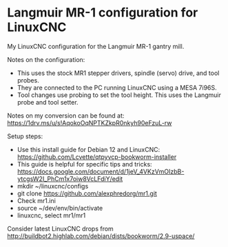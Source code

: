 # Langmuir MR-1 configuration for LinuxCNC

My LinuxCNC configuration for the Langmuir MR-1 gantry mill.

Notes on the configuration:
* This uses the stock MR1 stepper drivers, spindle (servo) drive, and tool probes.
* They are connected to the PC running LinuxCNC using a MESA 7i96S.
* Tool changes use probing to set the tool height.  This uses the Langmuir probe and tool setter.

Notes on my conversion can be found at: https://1drv.ms/u/s!AqokoOqNPTKZkpR0nkyh90eFzuL-rw

Setup steps:
* Use this install guide for Debian 12 and LinuxCNC: https://github.com/Lcvette/qtpyvcp-bookworm-installer
* This guide is helpful for specific tips and tricks: https://docs.google.com/document/d/1jeV_4VKzVmOIzbB-ytcgsW2I_PhCm1x7oiw8VcLFdiY/edit
* mkdir ~/linuxcnc/configs
* git clone https://github.com/alexphredorg/mr1.git
* Check mr1.ini 
* source ~/dev/env/bin/activate
* linuxcnc, select mr1/mr1

Consider latest LinuxCNC drops from http://buildbot2.highlab.com/debian/dists/bookworm/2.9-uspace/
